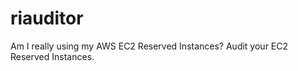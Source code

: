 riauditor
=========

Am I really using my AWS EC2 Reserved Instances? Audit your EC2 Reserved Instances.
